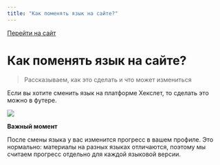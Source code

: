 ```yaml
---
title: "Как поменять язык на сайте?"
---
```


[Перейти на сайт](https://ru.hexlet.io)

# Как поменять язык на сайте?

> Рассказываем, как это сделать и что может измениться

Если вы хотите сменить язык на платформе Хекслет, то сделать это можно в футере.

![](/img/docs/img-053.png)

**Важный момент**

После смены языка у вас изменится прогресс в вашем профиле. Это нормально: материалы на разных языках отличаются, поэтому мы считаем прогресс 
отдельно для каждой языковой версии. 
